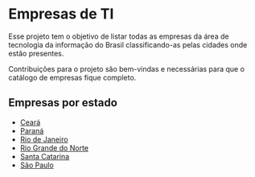 # Empresas de TI

Esse projeto tem o objetivo de listar todas as empresas da área de tecnologia da informação do Brasil classificando-as pelas cidades onde estão presentes.

Contribuições para o projeto são bem-vindas e necessárias para que o catálogo de empresas fique completo.

## Empresas por estado

* [Ceará](/ceara.md)
* [Paraná](/parana.md)
* [Rio de Janeiro](/rio-de-janeiro.md)
* [Rio Grande do Norte](/rio-grande-do-norte.md)
* [Santa Catarina](/santa-catarina.md)
* [São Paulo](/sao-paulo.md)
